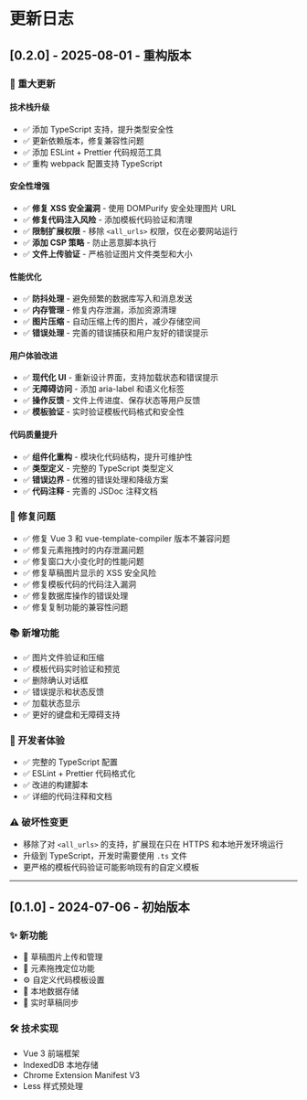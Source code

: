 # 更新日志

## [0.2.0] - 2025-08-01 - 重构版本

### 🚀 重大更新

#### 技术栈升级
- ✅ 添加 TypeScript 支持，提升类型安全性
- ✅ 更新依赖版本，修复兼容性问题
- ✅ 添加 ESLint + Prettier 代码规范工具
- ✅ 重构 webpack 配置支持 TypeScript

#### 安全性增强
- ✅ **修复 XSS 安全漏洞** - 使用 DOMPurify 安全处理图片 URL
- ✅ **修复代码注入风险** - 添加模板代码验证和清理
- ✅ **限制扩展权限** - 移除 `<all_urls>` 权限，仅在必要网站运行
- ✅ **添加 CSP 策略** - 防止恶意脚本执行
- ✅ **文件上传验证** - 严格验证图片文件类型和大小

#### 性能优化
- ✅ **防抖处理** - 避免频繁的数据库写入和消息发送
- ✅ **内存管理** - 修复内存泄漏，添加资源清理
- ✅ **图片压缩** - 自动压缩上传的图片，减少存储空间
- ✅ **错误处理** - 完善的错误捕获和用户友好的错误提示

#### 用户体验改进
- ✅ **现代化 UI** - 重新设计界面，支持加载状态和错误提示
- ✅ **无障碍访问** - 添加 aria-label 和语义化标签
- ✅ **操作反馈** - 文件上传进度、保存状态等用户反馈
- ✅ **模板验证** - 实时验证模板代码格式和安全性

#### 代码质量提升
- ✅ **组件化重构** - 模块化代码结构，提升可维护性
- ✅ **类型定义** - 完整的 TypeScript 类型定义
- ✅ **错误边界** - 优雅的错误处理和降级方案
- ✅ **代码注释** - 完善的 JSDoc 注释文档

### 🐛 修复问题

- ✅ 修复 Vue 3 和 vue-template-compiler 版本不兼容问题
- ✅ 修复元素拖拽时的内存泄漏问题
- ✅ 修复窗口大小变化时的性能问题
- ✅ 修复草稿图片显示的 XSS 安全风险
- ✅ 修复模板代码的代码注入漏洞
- ✅ 修复数据库操作的错误处理
- ✅ 修复复制功能的兼容性问题

### 📚 新增功能

- ✅ 图片文件验证和压缩
- ✅ 模板代码实时验证和预览
- ✅ 删除确认对话框
- ✅ 错误提示和状态反馈
- ✅ 加载状态显示
- ✅ 更好的键盘和无障碍支持

### 🔧 开发者体验

- ✅ 完整的 TypeScript 配置
- ✅ ESLint + Prettier 代码格式化
- ✅ 改进的构建脚本
- ✅ 详细的代码注释和文档

### ⚠️ 破坏性变更

- 移除了对 `<all_urls>` 的支持，扩展现在只在 HTTPS 和本地开发环境运行
- 升级到 TypeScript，开发时需要使用 `.ts` 文件
- 更严格的模板代码验证可能影响现有的自定义模板

---

## [0.1.0] - 2024-07-06 - 初始版本

### ✨ 新功能

- 📸 草稿图片上传和管理
- 🎯 元素拖拽定位功能
- ⚙️ 自定义代码模板设置
- 💾 本地数据存储
- 🔄 实时草稿同步

### 🛠️ 技术实现

- Vue 3 前端框架
- IndexedDB 本地存储
- Chrome Extension Manifest V3
- Less 样式预处理